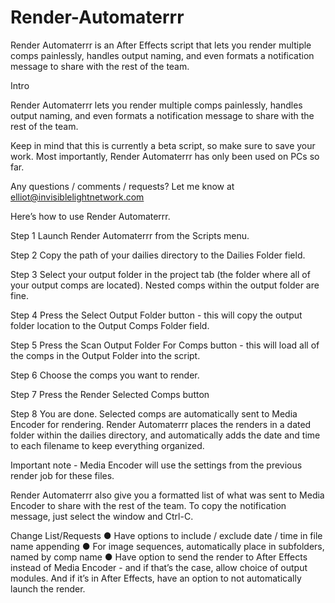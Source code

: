 # Render-Automaterrr
Render Automaterrr is an After Effects script that lets you render multiple comps painlessly, handles output naming, and even formats a notification message to share with the rest of the team. 

Intro

Render Automaterrr lets you render multiple comps painlessly, handles output naming, and even formats a notification message to share with the rest of the team. 

Keep in mind that this is currently a beta script, so make sure to save your work. Most importantly, Render Automaterrr has only been used on PCs so far.

Any questions / comments / requests? Let me know at elliot@invisiblelightnetwork.com

Here’s how to use Render Automaterrr.

Step 1
Launch Render Automaterrr from the Scripts menu.

Step 2
Copy the path of your dailies directory to the Dailies Folder field.

Step 3
Select your output folder in the project tab (the folder where all of your output comps are located). Nested comps within the output folder are fine.

Step 4
Press the Select Output Folder button - this will copy the output folder location to the Output Comps Folder field.

Step 5
Press the Scan Output Folder For Comps button - this will load all of the comps in the Output Folder into the script.

Step 6
Choose the comps you want to render.

Step 7
Press the Render Selected Comps button

Step 8
You are done. Selected comps are automatically sent to Media Encoder for rendering. Render Automaterrr places the renders in a dated folder within the dailies directory, and automatically adds the date and time to each filename to keep everything organized.

Important note - Media Encoder will use the settings from the previous render job for these files.

Render Automaterrr also give you a formatted list of what was sent to Media Encoder to share with the rest of the team. To copy the notification message, just select the window and Ctrl-C.

Change List/Requests
●	Have options to include / exclude date / time in file name appending
●	For image sequences, automatically place in subfolders, named by comp name
●	Have option to send the render to After Effects instead of Media Encoder - and if that’s the case, allow choice of output modules. And if it’s in After Effects, have an option to not automatically launch the render.

